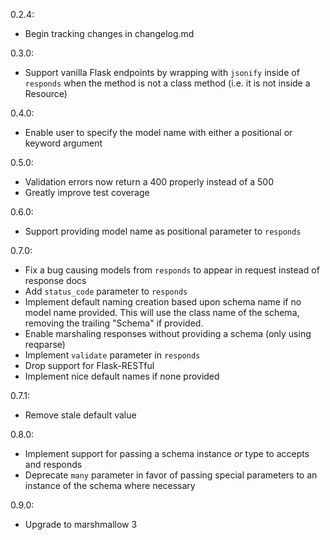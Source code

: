 0.2.4:

- Begin tracking changes in changelog.md

0.3.0:

- Support vanilla Flask endpoints by wrapping with `jsonify` inside of `responds` when the method is not a class method (i.e. it is not inside a Resource)

0.4.0:

- Enable user to specify the model name with either a positional or keyword argument

0.5.0:

- Validation errors now return a 400 properly instead of a 500
- Greatly improve test coverage
  
0.6.0:

- Support providing model name as positional parameter to `responds`

0.7.0:

- Fix a bug causing models from `responds` to appear in request instead of response docs
- Add `status_code` parameter to `responds`
- Implement default naming creation based upon schema name if no model name provided. This will use the class name of the schema, removing the trailing "Schema" if provided.
- Enable marshaling responses without providing a schema (only using reqparse)
- Implement `validate` parameter in `responds`
- Drop support for Flask-RESTful
- Implement nice default names if none provided

0.7.1:

- Remove stale default value

0.8.0:

- Implement support for passing a schema instance _or_ type to accepts and responds
- Deprecate `many` parameter in favor of passing special parameters to an instance of the schema where necessary

0.9.0:

- Upgrade to marshmallow 3
